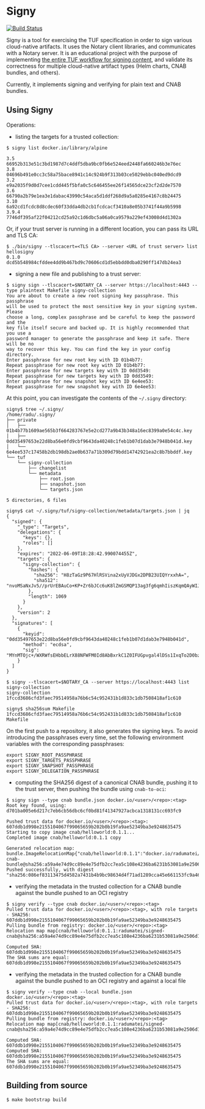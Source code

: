 # Signy

[![Build Status](https://dev.azure.com/engineerd-dev/signy/_apis/build/status/engineerd.signy?branchName=master)](https://dev.azure.com/engineerd-dev/signy/_build/latest?definitionId=5&branchName=master)

Signy is a tool for exercising the TUF specification in order to sign various cloud-native artifacts. It uses the Notary client libraries, and communicates with a Notary server.
It is an educational project with the purpose of implementing [the entire TUF workflow for signing content](https://github.com/theupdateframework/specification/blob/master/tuf-spec.md#5-detailed-workflows), and validate its correctness for multiple cloud-native artifact types (Helm charts, CNAB bundles, and others).

Currently, it implements signing and verifying for plain text and CNAB bundles.

## Using Signy

Operations:

- listing the targets for a trusted collection:

```
$ signy list docker.io/library/alpine

3.5     66952b313e51c3bd1987d7c4ddf5dba9bc0fb6e524eed2448fa660246b3e76ec
3.8     04696b491e0cc3c58a75bace8941c14c924b9f313b03ce5029ebbc040ed9dcd9
3.2     e9a2035f9d0d7cee1cdd445f5bfa0c5c646455ee26f14565dce23cf2d2de7570
3.6     66790a2b79e1ea3e1dabac43990c54aca5d1ddf268d9a5a0285e4167c8b24475
3.10    6a92cd1fcdc8d8cdec60f33dda4db2cb1fcdcacf3410a8e05b3741f44a9b5998
3.9.4   7746df395af22f04212cd25a92c1d6dbc5a06a0ca9579a229ef43008d4d1302a
```

Or, if your trust server is running in a different location, you can pass its URL and TLS CA:

```
$ ./bin/signy --tlscacert=<TLS CA> --server <URL of trust server> list hellosigny
0.1.0	dcd5b548984cfddee4dd9b467bd9c70606cd1d5ebbdd0dba0290ff147db24ea3
```

- signing a new file and publishing to a trust server:

```
$ signy sign --tlscacert=$NOTARY_CA --server https://localhost:4443 --type plaintext Makefile signy-collection
You are about to create a new root signing key passphrase. This passphrase
will be used to protect the most sensitive key in your signing system. Please
choose a long, complex passphrase and be careful to keep the password and the
key file itself secure and backed up. It is highly recommended that you use a
password manager to generate the passphrase and keep it safe. There will be no
way to recover this key. You can find the key in your config directory.
Enter passphrase for new root key with ID 01b4b77: 
Repeat passphrase for new root key with ID 01b4b77: 
Enter passphrase for new targets key with ID 0dd3549: 
Repeat passphrase for new targets key with ID 0dd3549: 
Enter passphrase for new snapshot key with ID 6e4ee53: 
Repeat passphrase for new snapshot key with ID 6e4ee53: 
```

At this point, you can investigate the contents of the `~/.signy` directory:

```
signy$ tree ~/.signy/
/home/radu/.signy/
├── private
│   ├── 01b4b77b1609ae565b3f664283767e5e2cd277a9b43b348a16ec8399a0e54c4c.key
│   ├── 0dd35497653e22d8ba56e0fd9cbf9643da40248c1feb1b07d1dab3e7948b041d.key
│   └── 6e4ee537c17458b2db198db2ae0b637a71b309d79bdd14742921ea2c8b7bbddf.key
└── tuf
    └── signy-collection
        ├── changelist
        └── metadata
            ├── root.json
            ├── snapshot.json
            └── targets.json

5 directories, 6 files

signy$ cat ~/.signy/tuf/signy-collection/metadata/targets.json | jq
{
  "signed": {
    "_type": "Targets",
    "delegations": {
      "keys": {},
      "roles": []
    },
    "expires": "2022-06-09T18:28:42.990074455Z",
    "targets": {
      "signy-collection": {
        "hashes": {
          "sha256": "H8zTaGz9P67HlRSVina2xUyVJDGx2DPB23UIQYrxxhA=",
          "sha512": "nvoMSaNxJv5//prUrEBAuCo+KP+Zr6bJCc6uK8lZmGSMQP13ag3fg6qmhIiszKqmQAyWIJStB7QAEUeqiVL54A=="
        },
        "length": 1069
      }
    },
    "version": 2
  },
  "signatures": [
    {
      "keyid": "0dd35497653e22d8ba56e0fd9cbf9643da40248c1feb1b07d1dab3e7948b041d",
      "method": "ecdsa",
      "sig": "MYnMTOjc+/WXRWfsEHbbELrX88NFWFM0Id8AbBxrkC1Z0IFUGpvgal4lDSs1IxqTo2D0bzbO5vApA/rMdVmljQ=="
    }
  ]
}

$ signy --tlscacert=$NOTARY_CA --server https://localhost:4443 list signy-collection
signy-collection        1fccd3686cfd3faec79514958a76b6c54c952431b1d833c1db7508418af1c610

signy$ sha256sum Makefile 
1fccd3686cfd3faec79514958a76b6c54c952431b1d833c1db7508418af1c610  Makefile
```

On the first push to a repository, it also generates the signing keys.
To avoid introducing the passphrases every time, set the following environment variables with the corresponding passphrases:

```
export SIGNY_ROOT_PASSPHRASE
export SIGNY_TARGETS_PASSPHRASE
export SIGNY_SNAPSHOT_PASSPHRASE
export SIGNY_DELEGATION_PASSPHRASE
```

- computing the SHA256 digest of a canonical CNAB bundle, pushing it to the trust server, then pushing the bundle using `cnab-to-oci`:

```
$ signy sign --type cnab bundle.json docker.io/<user>/<repo>:<tag>
Root key found, using: d701ba005e6d217c7eb6cb56dbc6cf0bd81f41347927acbca1318131cc693fc9

Pushed trust data for docker.io/<user>/<repo>:<tag>: 607ddb1d998e2155104067f99065659b202b0b19fa9ae52349ba3e9248635475
Starting to copy image cnab/helloworld:0.1.1...
Completed image cnab/helloworld:0.1.1 copy

Generated relocation map: bundle.ImageRelocationMap{"cnab/helloworld:0.1.1":"docker.io/radumatei/signed-cnab-bundle@sha256:a59a4e74d9cc89e4e75dfb2cc7ea5c108e4236ba6231b53081a9e2506d1197b6"}
Pushed successfully, with digest "sha256:086ef83113475d4582a7431b4b9bc98634d4f71ad1289cca45e661153fc9a46e"
```

- verifying the metadata in the trusted collection for a CNAB bundle against the bundle pushed to an OCI registry

```
$ signy verify --type cnab docker.io/<user>/<repo>:<tag>
Pulled trust data for docker.io/<user>/<repo>:<tag>, with role targets - SHA256: 607ddb1d998e2155104067f99065659b202b0b19fa9ae52349ba3e9248635475
Pulling bundle from registry: docker.io/<user>/<repo>:<tag>
Relocation map map[cnab/helloworld:0.1.1:radumatei/signed-cnab@sha256:a59a4e74d9cc89e4e75dfb2cc7ea5c108e4236ba6231b53081a9e2506d1197b6]

Computed SHA: 607ddb1d998e2155104067f99065659b202b0b19fa9ae52349ba3e9248635475
The SHA sums are equal: 607ddb1d998e2155104067f99065659b202b0b19fa9ae52349ba3e9248635475
```

- verifying the metadata in the trusted collection for a CNAB bundle against the bundle pushed to an OCI registry and against a local file

```
$ signy verify --type cnab --local bundle.json docker.io/<user>/<repo>:<tag>
Pulled trust data for docker.io/<user>/<repo>:<tag>, with role targets - SHA256: 607ddb1d998e2155104067f99065659b202b0b19fa9ae52349ba3e9248635475
Pulling bundle from registry: docker.io/<user>/<repo>:<tag>
Relocation map map[cnab/helloworld:0.1.1:radumatei/signed-cnab@sha256:a59a4e74d9cc89e4e75dfb2cc7ea5c108e4236ba6231b53081a9e2506d1197b6]

Computed SHA: 607ddb1d998e2155104067f99065659b202b0b19fa9ae52349ba3e9248635475
Computed SHA: 607ddb1d998e2155104067f99065659b202b0b19fa9ae52349ba3e9248635475
The SHA sums are equal: 607ddb1d998e2155104067f99065659b202b0b19fa9ae52349ba3e9248635475
```

## Building from source

```
$ make bootstrap build
```
